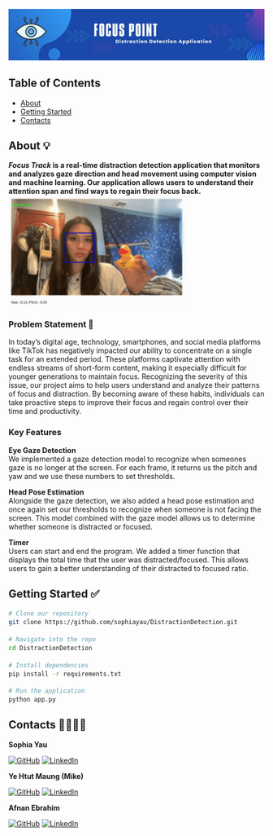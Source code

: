 ![Header](./banner.jpg)

## Table of Contents
* [About](#about-)
* [Getting Started](#getting-started-)
* [Contacts](#contacts-)

## About 💡
**_Focus Track_ is a real-time distraction detection application that monitors and analyzes gaze direction and head movement using computer vision and machine learning. Our application allows users to understand their attention span and find ways to regain their focus back.**  
<img src="./demo.gif" width="350" />

### Problem Statement 🎯
In today’s digital age, technology, smartphones, and social media platforms like TikTok has negatively impacted our ability to concentrate on a single task for an extended period. These platforms captivate attention with endless streams of short-form content, making it especially difficult for younger generations to maintain focus. Recognizing the severity of this issue, our project aims to help users understand and analyze their patterns of focus and distraction. By becoming aware of these habits, individuals can take proactive steps to improve their focus and regain control over their time and productivity.

### Key Features
**Eye Gaze Detection**  
We implemented a gaze detection model to recognize when someones gaze is no longer at the screen. For each frame, it returns us the pitch and yaw and we use these numbers to set thresholds.

**Head Pose Estimation**  
Alongside the gaze detection, we also added a head pose estimation and once again set our thresholds to recognize when someone is not facing the screen. This model combined with the gaze model allows us to determine whether someone is distracted or focused.

**Timer**  
Users can start and end the program. We added a timer function that displays the total time that the user was distracted/focused. This allows users to gain a better understanding of their distracted to focused ratio. 

## Getting Started ✅
```bash
# Clone our repository
git clone https://github.com/sophiayau/DistractionDetection.git

# Navigate into the repo
cd DistractionDetection

# Install dependencies
pip install -r requirements.txt

# Run the application
python app.py
```


## Contacts 👩‍💻👨‍💻
**Sophia Yau**  
  
[![GitHub](https://img.shields.io/badge/GitHub-100000?style=for-the-badge&logo=github&logoColor=white)](https://github.com/sophiayau)
[![LinkedIn](https://img.shields.io/badge/LinkedIn-0077B5?style=for-the-badge&logo=linkedin&logoColor=white)](https://www.linkedin.com/in/sophiayau/)  

**Ye Htut Maung (Mike)**  
  
[![GitHub](https://img.shields.io/badge/GitHub-100000?style=for-the-badge&logo=github&logoColor=white)](https://github.com/ye-htut-maung)
[![LinkedIn](https://img.shields.io/badge/LinkedIn-0077B5?style=for-the-badge&logo=linkedin&logoColor=white)](https://www.linkedin.com/in/ye-htut-maung/)  
  
**Afnan Ebrahim**  

[![GitHub](https://img.shields.io/badge/GitHub-100000?style=for-the-badge&logo=github&logoColor=white)](https://github.com/Afnan214)
[![LinkedIn](https://img.shields.io/badge/LinkedIn-0077B5?style=for-the-badge&logo=linkedin&logoColor=white)](https://www.linkedin.com/in/afnan214/)  

